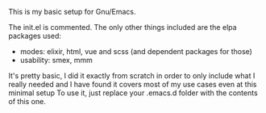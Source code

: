 This is my basic setup for Gnu/Emacs.

The init.el is commented. The only other things included are the elpa packages used:
- modes: elixir, html, vue and scss (and dependent packages for those)
- usability: smex, mmm

It's pretty basic, I did it exactly from scratch in order to only include what I really needed and I have found it covers most of my use cases even at this minimal setup
To use it, just replace your .emacs.d folder with the contents of this one.
